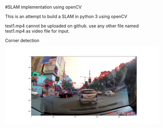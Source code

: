 #SLAM implementation using openCV 

This is an attempt to build a SLAM in python 3 using openCV

test1.mp4 cannot be uploaded on github. use any other file named test1.mp4 as video file for input.

Corner detection

![corner detection](images/Figure_1.png)
